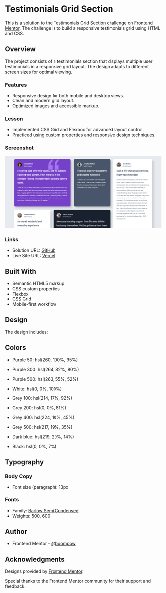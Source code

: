 # Testimonials Grid Section

This is a solution to the Testimonials Grid Section challenge on [Frontend Mentor](https://www.frontendmentor.io). The challenge is to build a responsive testimonials grid using HTML and CSS.

## Overview

The project consists of a testimonials section that displays multiple user testimonials in a responsive grid layout. The design adapts to different screen sizes for optimal viewing.

### Features

- Responsive design for both mobile and desktop views.
- Clean and modern grid layout.
- Optimized images and accessible markup.

### Lesson

- Implemented CSS Grid and Flexbox for advanced layout control.
- Practiced using custom properties and responsive design techniques.

### Screenshot

![](./screenshot.PNG)

### Links

- Solution URL: [GitHub](https://github.com/boompow/testimonials-grid-section)
- Live Site URL: [Vercel](https://testimonials-grid-section-sigma-one.vercel.app/)

## Built With

- Semantic HTML5 markup
- CSS custom properties
- Flexbox
- CSS Grid
- Mobile-first workflow

## Design

The design includes:

## Colors

- Purple 50: hsl(260, 100%, 95%)
- Purple 300: hsl(264, 82%, 80%)
- Purple 500: hsl(263, 55%, 52%)

- White: hsl(0, 0%, 100%)
- Grey 100: hsl(214, 17%, 92%)
- Grey 200: hsl(0, 0%, 81%)
- Grey 400: hsl(224, 10%, 45%)
- Grey 500: hsl(217, 19%, 35%)
- Dark blue: hsl(219, 29%, 14%)
- Black: hsl(0, 0%, 7%)

## Typography

### Body Copy

- Font size (paragraph): 13px

### Fonts

- Family: [Barlow Semi Condensed](https://fonts.google.com/specimen/Barlow+Semi+Condensed)
- Weights: 500, 600

## Author

- Frontend Mentor - [@boompow](https://www.frontendmentor.io/profile/boompow)

## Acknowledgments

Designs provided by [Frontend Mentor](https://www.frontendmentor.io).

Special thanks to the Frontend Mentor community for their support and feedback.
